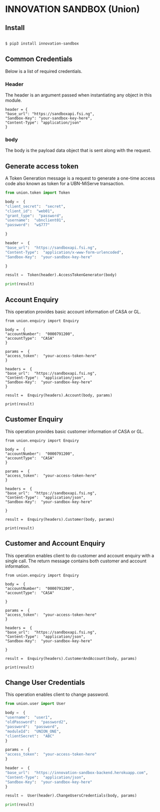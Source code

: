 # INNOVATION SANDBOX (Union)

## Install

```bash

$ pip3 install innovation-sandbox

```

## Common Credentials

Below is a list of required credentials.

### Header

The header is an argument passed when instantiating any object in this module.

```python3
header = {
"base_url": "https://sandboxapi.fsi.ng",
"Sandbox-Key": "your-sandbox-key-here",
"Content-Type": "application/json"
}
```

### body

The body is the payload data object that is sent along with the request.

## Generate access token

A Token Generation message is a request to generate a one-time access code also known as token for a UBN-MiServe transaction.

```python
from union.token import Token

body =  {
"client_secret":  "secret",
"client_id":  "web01",
"grant_type":  "password",
"username":  "ubnclient01",
"password":  "w$777"

}

header =  {
"base_url":  "https://sandboxapi.fsi.ng",
"Content-Type":  "application/x-www-form-urlencoded",
"Sandbox-Key":  "your-sandbox-key-here"

}

result =  Token(header).AccessTokenGenerator(body)

print(result)
```

## Account Enquiry

This operation provides basic account information of CASA or GL.

```python3
from union.enquiry import Enquiry

body =  {
"accountNumber":  "0000791200",
"accountType":  "CASA"
}

params =  {
"access_token":  "your-access-token-here"
}

headers =  {
"base_url":  "https://sandboxapi.fsi.ng",
"Content-Type":  "application/json",
"Sandbox-Key":  "your-sandbox-key-here"
}

result =  Enquiry(headers).Account(body, params)

print(result)
```

## Customer Enquiry

This operation provides basic customer information of CASA or GL.

```python3
from union.enquiry import Enquiry

body =  {
"accountNumber":  "0000791200",
"accountType":  "CASA"
}

params =  {
"access_token":  "your-access-token-here"
}

headers =  {
"base_url":  "https://sandboxapi.fsi.ng",
"Content-Type":  "application/json",
"Sandbox-Key":  "your-sandbox-key-here"

}

result =  Enquiry(headers).Customer(body, params)

print(result)
```

## Customer and Account Enquiry

This operation enables client to do customer and account enquiry with a single call. The return message contains both customer and account information.

```python3
from union.enquiry import Enquiry

body =  {
"accountNumber":  "0000791200",
"accountType":  "CASA"

}

params =  {
"access_token":  "your-access-token-here"
}

headers =  {
"base_url":  "https://sandboxapi.fsi.ng",
"Content-Type":  "application/json",
"Sandbox-Key":  "your-sandbox-key-here"

}

result =  Enquiry(headers).CustomerAndAccount(body, params)

print(result)
```

## Change User Credentials

This operation enables client to change password.

```python
from union.user import User

body =  {
"username":  "user1",
"oldPassword":  "password2",
"password":  "password",
"moduleId":  "UNION_ONE",
"clientSecret":  "ABC"
}

params =  {
"access_token":  "your-access-token-here"
}

header =  {
"base_url":  "https://innovation-sandbox-backend.herokuapp.com",
"Content-Type":  "application/json",
"Sandbox-Key":  "your-sandbox-key-here"
}

result =  User(header).ChangeUsersCredentials(body, params)

print(result)
```

